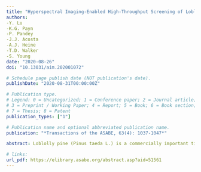 ```yaml
---
title: "Hyperspectral Imaging-Enabled High-Throughput Screening of Loblolly Pine (Pinus taeda) Seedlings for Freeze Tolerance"
authors: 
-Y. Lu 
-K.G. Payn 
-P. Pandey
-J.J. Acosta
-A.J. Heine 
-T.D. Walker
-S. Young
date: "2020-08-26"
doi: "10.13031/aim.202001072"

# Schedule page publish date (NOT publication's date).
publishDate: "2020-08-31T00:00:00Z"

# Publication type.
# Legend: 0 = Uncategorized; 1 = Conference paper; 2 = Journal article;
# 3 = Preprint / Working Paper; 4 = Report; 5 = Book; 6 = Book section;
# 7 = Thesis; 8 = Patent
publication_types: ["1"]

# Publication name and optional abbreviated publication name.
publication: "*Transactions of the ASABE, 63(4): 1037-1047*"

abstract: Loblolly pine (Pinus taeda L.) is a commercially important timber species that is planted across a wide temperature gradient in the southeastern United States. Ensuring the planting stock is suitably adapted to the growing environment is critical to achieve high productivity and survival. Mean winter minimum temperature (MMT) is an important climatic variable related to growth and survival, and is used to guide the transfer of improved seed throughout the species distribution. Advanced generation families are assigned to cold hardiness zones based on the MMT of the region from which their founding ancestors were adapted. This method has been successful, but as the number of cycles in the breeding program increases, so too will the number of founding ancestors increase for a given selection. The precise assignment of the correct cold hardiness zone for a new selection will become more challenging, particularly when the founding ancestors originate from varying geographic regions with a range in MMTs. Long term field studies, although considered the most reliable method for identifying cold-tolerant families, are extremely resource intensive and time consuming. The development of a high-throughput screening tool to characterize and quantify freeze tolerance among different genetic entries of seedlings will facilitate the accurate deployment of highly productive and well-adapted loblolly pine across the landscape. This study presents a novel approach to assess freeze damage of loblolly pine seedlings using hyperspectral imaging. A seedling population, comprising 98 families representing a wide range of MMT at selection origin, was raised in the nursery. Using a freeze chamber, a total of 1549 seedlings were subjected to an artificial mid-winter freeze. A custom-assembled hyperspectral image system was used for scanning the seedlings before and after the freeze event periodically. A hyperspectral data processing pipeline was developed to segment and extract spectra from individual pine seedlings. Examination of spectral features of pine seedling suggested reductions of chlorophylls and water concentrations in the freeze-susceptible seedlings. Cost-sensitive linear support vector machine (SVM) was utilized for classifying the visually scored seedlings into stressed and healthy. Results showed that hyperspectral imaging was able to achieve the geometric classification accuracies of 75-78% for the non-symptomatic seedlings before and within 10 days after the freeze event, and of up to 96% for the seedlings at day 41 day after the freeze event. The top portion of seedlings was found to be more indicative of freeze events than middle and bottom portions. The newly developed freeze tolerance evaluation method will provide breeders with a valuable tool that offers improved efficiency and objectivity in characterizing and screening of freeze tolerance and potentially other resistance attributes for loblolly pine.

# links:
url_pdf: https://elibrary.asabe.org/abstract.asp?aid=51561
---
```

